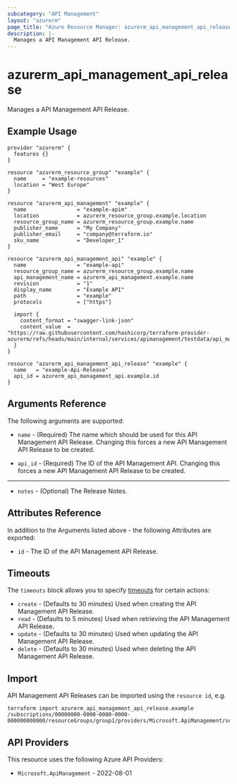 ```yaml
---
subcategory: "API Management"
layout: "azurerm"
page_title: "Azure Resource Manager: azurerm_api_management_api_release"
description: |-
  Manages a API Management API Release.
---
```


# azurerm_api_management_api_release

Manages a API Management API Release.

## Example Usage

```hcl
provider "azurerm" {
  features {}
}

resource "azurerm_resource_group" "example" {
  name     = "example-resources"
  location = "West Europe"
}

resource "azurerm_api_management" "example" {
  name                = "example-apim"
  location            = azurerm_resource_group.example.location
  resource_group_name = azurerm_resource_group.example.name
  publisher_name      = "My Company"
  publisher_email     = "company@terraform.io"
  sku_name            = "Developer_1"
}

resource "azurerm_api_management_api" "example" {
  name                = "example-api"
  resource_group_name = azurerm_resource_group.example.name
  api_management_name = azurerm_api_management.example.name
  revision            = "1"
  display_name        = "Example API"
  path                = "example"
  protocols           = ["https"]

  import {
    content_format = "swagger-link-json"
    content_value  = "https://raw.githubusercontent.com/hashicorp/terraform-provider-azurerm/refs/heads/main/internal/services/apimanagement/testdata/api_management_api_swagger.json"
  }
}

resource "azurerm_api_management_api_release" "example" {
  name   = "example-Api-Release"
  api_id = azurerm_api_management_api.example.id
}
```

## Arguments Reference

The following arguments are supported:

* `name` - (Required) The name which should be used for this API Management API Release. Changing this forces a new API Management API Release to be created.

* `api_id` - (Required) The ID of the API Management API. Changing this forces a new API Management API Release to be created.

---

* `notes` - (Optional) The Release Notes.

## Attributes Reference

In addition to the Arguments listed above - the following Attributes are exported:

* `id` - The ID of the API Management API Release.

## Timeouts

The `timeouts` block allows you to specify [timeouts](https://www.terraform.io/language/resources/syntax#operation-timeouts) for certain actions:

* `create` - (Defaults to 30 minutes) Used when creating the API Management API Release.
* `read` - (Defaults to 5 minutes) Used when retrieving the API Management API Release.
* `update` - (Defaults to 30 minutes) Used when updating the API Management API Release.
* `delete` - (Defaults to 30 minutes) Used when deleting the API Management API Release.

## Import

API Management API Releases can be imported using the `resource id`, e.g.

```shell
terraform import azurerm_api_management_api_release.example /subscriptions/00000000-0000-0000-0000-000000000000/resourceGroups/group1/providers/Microsoft.ApiManagement/service/service1/apis/api1/releases/release1
```

## API Providers
<!-- This section is generated, changes will be overwritten -->
This resource uses the following Azure API Providers:

* `Microsoft.ApiManagement` - 2022-08-01
